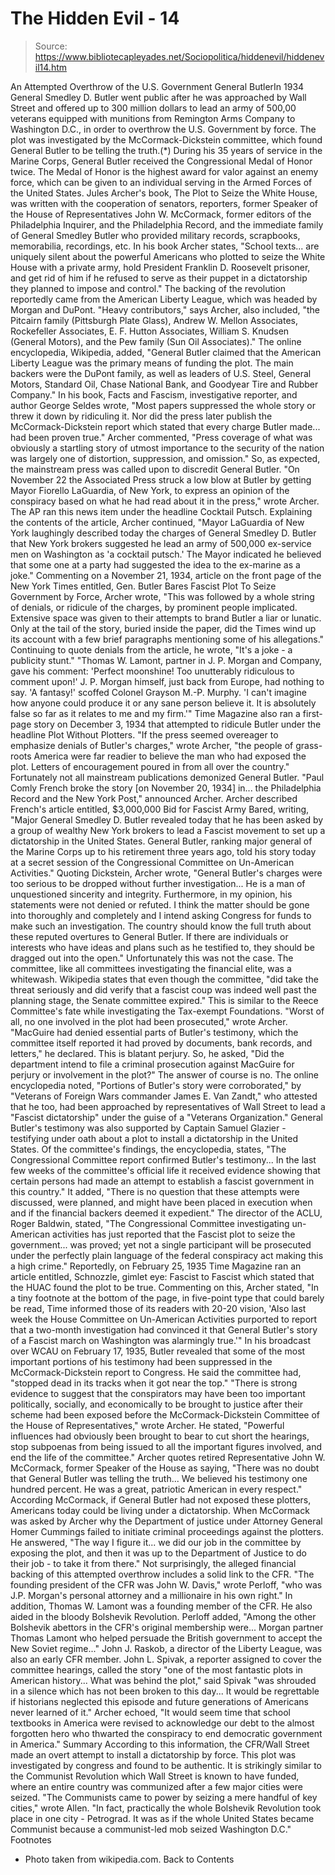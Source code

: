 # The Hidden Evil - 14

> Source: https://www.bibliotecapleyades.net/Sociopolitica/hiddenevil/hiddenevil14.htm

An Attempted Overthrow of the U.S. Government
General ButlerIn 1934 General Smedley D. Butler went public after he was
approached by Wall Street and offered up to 300 million dollars to lead an
army of 500,00 veterans equipped with munitions from Remington Arms Company
to Washington D.C., in order to overthrow the U.S. Government by force. The
plot was investigated by the McCormack-Dickstein committee, which found
General Butler to be telling the truth.(*)
During his 35 years of service in the Marine Corps, General Butler received
the Congressional Medal of Honor twice. The Medal of Honor is the highest
award for valor against an enemy force, which can be given to an individual
serving in the Armed Forces of the United States.
Jules Archer's book, The Plot to Seize the White House, was written with the
cooperation of senators, reporters, former Speaker of the House of
Representatives John W. McCormack, former editors of the Philadelphia
Inquirer, and the Philadelphia Record, and the immediate family of General
Smedley Butler who provided military records, scrapbooks, memorabilia,
recordings, etc. In his book Archer states, "School texts... are uniquely
silent about the powerful Americans who plotted to seize the White House
with a private army, hold President Franklin D. Roosevelt prisoner, and get
rid of him if he refused to serve as their puppet in a dictatorship they
planned to impose and control."
The backing of the revolution reportedly came from the American Liberty
League, which was headed by Morgan and DuPont. "Heavy contributors," says
Archer, also included, "the Pitcairn family (Pittsburgh Plate Glass), Andrew
W. Mellon Associates, Rockefeller Associates, E. F. Hutton Associates,
William S. Knudsen (General Motors), and the Pew family (Sun Oil
Associates)." The online encyclopedia, Wikipedia, added, "General Butler
claimed that the American Liberty League was the primary means of funding
the plot. The main backers were the DuPont family, as well as leaders of
U.S. Steel, General Motors, Standard Oil, Chase National Bank, and Goodyear
Tire and Rubber Company."
In his book, Facts and Fascism, investigative reporter, and author George
Seldes wrote, "Most papers suppressed the whole story or threw it down by
ridiculing it. Nor did the press later publish the McCormack-Dickstein
report which stated that every charge Butler made... had been proven true."
Archer commented, "Press coverage of what was obviously a startling story of
utmost importance to the security of the nation was largely one of
distortion, suppression, and omission."
So, as expected, the mainstream press was called upon to discredit General
Butler. "On November 22 the Associated Press struck a low blow at Butler by
getting Mayor Fiorello LaGuardia, of New York, to express an opinion of the
conspiracy based on what he had read about it in the press," wrote Archer.
The AP ran this news item under the headline Cocktail Putsch. Explaining the
contents of the article, Archer continued, "Mayor LaGuardia of New York
laughingly described today the charges of General Smedley D. Butler that New
York brokers suggested he lead an army of 500,000 ex-service men on
Washington as 'a cocktail putsch.' The Mayor indicated he believed that some
one at a party had suggested the idea to the ex-marine as a joke."
Commenting on a November 21, 1934, article on the front page of the New York
Times entitled, Gen. Butler Bares Fascist Plot To Seize Government by Force,
Archer wrote, "This was followed by a whole string of denials, or ridicule
of the charges, by prominent people implicated. Extensive space was given to
their attempts to brand Butler a liar or lunatic. Only at the tail of the
story, buried inside the paper, did the Times wind up its account with a few
brief paragraphs mentioning some of his allegations."
Continuing to quote denials from the article, he wrote, "It's a joke - a
publicity stunt." "Thomas W. Lamont, partner in J. P. Morgan and Company,
gave his comment: 'Perfect moonshine! Too unutterably ridiculous to comment
upon!' J. P. Morgan himself, just back from Europe, had nothing to say. 'A
fantasy!' scoffed Colonel Grayson M.-P. Murphy. 'I can't imagine how anyone
could produce it or any sane person believe it. It is absolutely false so
far as it relates to me and my firm.'" Time Magazine also ran a first-page
story on December 3, 1934 that attempted to ridicule Butler under the
headline Plot Without Plotters.
"If the press seemed overeager to emphasize denials of Butler's charges,"
wrote Archer, "the people of grass-roots America were far readier to believe
the man who had exposed the plot. Letters of encouragement poured in from
all over the country." Fortunately not all mainstream publications demonized
General Butler. "Paul Comly French broke the story [on November 20, 1934]
in... the Philadelphia Record and the New York Post," announced Archer.
Archer described French's article entitled, $3,000,000 Bid for Fascist Army
Bared, writing, "Major General Smedley D. Butler revealed today that he has
been asked by a group of wealthy New York brokers to lead a Fascist movement
to set up a dictatorship in the United States. General Butler, ranking major
general of the Marine Corps up to his retirement three years ago, told his
story today at a secret session of the Congressional Committee on
Un-American Activities."
Quoting Dickstein, Archer wrote, "General Butler's charges were too serious
to be dropped without further investigation... He is a man of unquestioned
sincerity and integrity. Furthermore, in my opinion, his statements were not
denied or refuted. I think the matter should be gone into thoroughly and
completely and I intend asking Congress for funds to make such an
investigation. The country should know the full truth about these reputed
overtures to General Butler. If there are individuals or interests who have
ideas and plans such as he testified to, they should be dragged out into the
open."
Unfortunately this was not the case. The committee, like all committees
investigating the financial elite, was a whitewash. Wikipedia states that
even though the committee, "did take the threat seriously and did verify
that a fascist coup was indeed well past the planning stage, the Senate
committee expired." This is similar to the Reece Committee's fate while
investigating the Tax-exempt Foundations.
"Worst of all, no one involved in the plot had been prosecuted," wrote
Archer. "MacGuire had denied essential parts of Butler's testimony, which
the committee itself reported it had proved by documents, bank records, and
letters," he declared. This is blatant perjury. So, he asked, "Did the
department intend to file a criminal prosecution against MacGuire for
perjury or involvement in the plot?" The answer of course is no.
The online encyclopedia noted, "Portions of Butler's story were
corroborated," by "Veterans of Foreign Wars commander James E. Van Zandt,"
who attested that he too, had been approached by representatives of Wall
Street to lead a "Fascist dictatorship" under the guise of a "Veterans
Organization." General Butler's testimony was also supported by Captain
Samuel Glazier - testifying under oath about a plot to install a
dictatorship in the United States.
Of the committee's findings, the encyclopedia, states, "The Congressional
Committee report confirmed Butler's testimony... In the last few weeks of
the committee's official life it received evidence showing that certain
persons had made an attempt to establish a fascist government in this
country." It added, "There is no question that these attempts were
discussed, were planned, and might have been placed in execution when and if
the financial backers deemed it expedient."
The director of the ACLU, Roger Baldwin, stated, "The Congressional
Committee investigating un-American activities has just reported that the
Fascist plot to seize the government... was proved; yet not a single
participant will be prosecuted under the perfectly plain language of the
federal conspiracy act making this a high crime."
Reportedly, on February 25, 1935 Time Magazine ran an article entitled,
Schnozzle, gimlet eye: Fascist to Fascist which stated that the HUAC found
the plot to be true. Commenting on this, Archer stated, "In a tiny footnote
at the bottom of the page, in five-point type that could barely be read,
Time informed those of its readers with 20-20 vision, 'Also last week the
House Committee on Un-American Activities purported to report that a
two-month investigation had convinced it that General Butler's story of a
Fascist march on Washington was alarmingly true.'"
In his broadcast over WCAU on February 17, 1935, Butler revealed that some
of the most important portions of his testimony had been suppressed in the
McCormack-Dickstein report to Congress. He said the committee had, "stopped
dead in its tracks when it got near the top." "There is strong evidence to
suggest that the conspirators may have been too important politically,
socially, and economically to be brought to justice after their scheme had
been exposed before the McCormack-Dickstein Committee of the House of
Representatives," wrote Archer. He stated, "Powerful influences had
obviously been brought to bear to cut short the hearings, stop subpoenas
from being issued to all the important figures involved, and end the life of
the committee."
Archer quotes retired Representative John W. McCormack, former Speaker of
the House as saying, "There was no doubt that General Butler was telling the
truth... We believed his testimony one hundred percent. He was a great,
patriotic American in every respect." According McCormack, if General Butler
had not exposed these plotters, Americans today could be living under a
dictatorship.
When McCormack was asked by Archer why the Department of justice under
Attorney General Homer Cummings failed to initiate criminal proceedings
against the plotters. He answered, "The way I figure it... we did our job in
the committee by exposing the plot, and then it was up to the Department of
Justice to do their job - to take it from there."
Not surprisingly, the alleged financial backing of this attempted overthrow
includes a solid link to the CFR. "The founding president of the CFR was
John W. Davis," wrote Perloff, "who was J.P. Morgan's personal attorney and
a millionaire in his own right." In addition, Thomas W. Lamont was a
founding member of the CFR. He also aided in the bloody Bolshevik
Revolution. Perloff added, "Among the other Bolshevik abettors in the CFR's
original membership were... Morgan partner Thomas Lamont who helped persuade
the British government to accept the New Soviet regime..." John J. Raskob, a
director of the Liberty League, was also an early CFR member.
John L. Spivak, a reporter assigned to cover the committee hearings, called
the story "one of the most fantastic plots in American history... What was
behind the plot," said Spivak "was shrouded in a silence which has not been
broken to this day... It would be regrettable if historians neglected this
episode and future generations of Americans never learned of it."
Archer echoed, "It would seem time that school textbooks in America were
revised to acknowledge our debt to the almost forgotten hero who thwarted
the conspiracy to end democratic government in America."
Summary
According to this information, the CFR/Wall Street made an overt attempt to
install a dictatorship by force. This plot was investigated by congress and
found to be authentic. It is strikingly similar to the Communist Revolution
which Wall Street is known to have funded, where an entire country was
communized after a few major cities were seized.
"The Communists came to power by seizing a mere handful of key cities,"
wrote Allen. "In fact, practically the whole Bolshevik Revolution took place
in one city - Petrograd. It was as if the whole United States became
Communist because a communist-led mob seized Washington D.C."
Footnotes
* Photo taken from wikipedia.com.
Back to Contents
